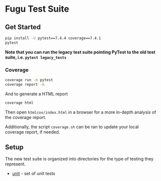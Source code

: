 # Fugu Test Suite

## Get Started

```bash
pip install -U pytest==7.4.4 coverage==7.4.1
pytest
```

__Note that you can run the legacy test suite pointing PyTest to the old test suite, i.e. `pytest legacy_tests`__

### Coverage

```bash
coverage run -m pytest
coverage report -m
```

And to generate a HTML report
```bash
coverage html
```
Then open `htmlcov/index.html` in a browser for a more in-depth analysis of the coverage report.

Additionally, the script `coverage.sh` can be ran to update your local coverage report, if needed.

## Setup

The new test suite is organized into directories for the type of testing they represent.
- [unit](unit) - set of unit tests